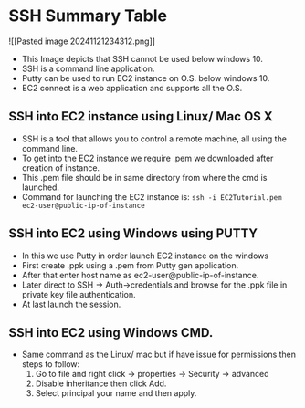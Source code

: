 
# SSH Summary Table

![[Pasted image 20241121234312.png]]

- This Image depicts that SSH cannot be used below windows 10.
- SSH is a command line application.
- Putty can be used to run EC2 instance on O.S. below windows 10.
- EC2 connect is a web application and supports all the O.S.

## SSH into EC2 instance using Linux/ Mac OS X

- SSH is a tool that allows you to control a remote machine, all using the command line.
- To get into the EC2 instance we require .pem we downloaded after creation of instance.
- This .pem file should be in same directory from where the cmd is launched.
- Command for launching the EC2 instance is:
	`ssh -i EC2Tutorial.pem ec2-user@public-ip-of-instance`

## SSH into EC2 using Windows using PUTTY

- In this we use Putty in order launch EC2 instance on the windows
- First create .ppk using a .pem from Putty gen application.
- After that enter host name as ec2-user@public-ip-of-instance.
- Later direct to SSH -> Auth->credentials and browse for the .ppk file in private key file authentication.
- At last launch the session.

## SSH into EC2 using Windows CMD.

- Same command as the Linux/ mac but if have issue for permissions then steps to follow:
	1. Go to file and right click -> properties -> Security -> advanced
	2. Disable inheritance then click Add.
	3.  Select principal your name and then apply.
